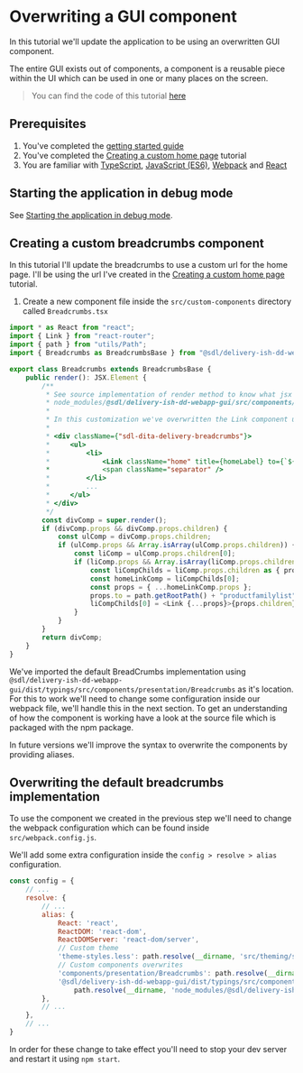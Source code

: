 # Overwriting a GUI component

In this tutorial we'll update the application to be using an overwritten GUI component.

The entire GUI exists out of components, a component is a reusable piece within the UI which can be used in one or many places on the screen.

> You can find the code of this tutorial [here](../../custom-webapp/gui/src)

## Prerequisites

1. You've completed the [getting started guide](../Getting-started.md)
2. You've completed the [Creating a custom home page](./Creating-custom-homepage.md) tutorial
3. You are familiar with [TypeScript](https://egghead.io/courses/up-and-running-with-typescript), [JavaScript (ES6)](https://egghead.io/courses/learn-es6-ecmascript-2015), [Webpack](https://webpack.js.org/) and [React](https://egghead.io/courses/react-fundamentals)

## Starting the application in debug mode

See [Starting the application in debug mode](./Change-the-skin.md#starting-the-application-in-debug-mode).

## Creating a custom breadcrumbs component

In this tutorial I'll update the breadcrumbs to use a custom url for the home page.
I'll be using the url I've created in the [Creating a custom home page](./Creating-custom-homepage.md) tutorial.

1. Create a new component file inside the `src/custom-components` directory called `Breadcrumbs.tsx`

```typescript
import * as React from "react";
import { Link } from "react-router";
import { path } from "utils/Path";
import { Breadcrumbs as BreadcrumbsBase } from "@sdl/delivery-ish-dd-webapp-gui/dist/typings/src/components/presentation/Breadcrumbs";

export class Breadcrumbs extends BreadcrumbsBase {
    public render(): JSX.Element {
        /**
         * See source implementation of render method to know what jsx is created:
         * node_modules/@sdl/delivery-ish-dd-webapp-gui/src/components/presentation/Breadcrumbs.tsx
         *
         * In this customization we've overwritten the Link component used for the Home item (className="home")
         *
         * <div className={"sdl-dita-delivery-breadcrumbs"}>
         *     <ul>
         *         <li>
         *             <Link className="home" title={homeLabel} to={`${path.getRootPath()}home`}>{homeLabel}</Link>
         *             <span className="separator" />
         *         </li>
         *         ...
         *     </ul>
         * </div>
         */
        const divComp = super.render();
        if (divComp.props && divComp.props.children) {
            const ulComp = divComp.props.children;
            if (ulComp.props && Array.isArray(ulComp.props.children)) {
                const liComp = ulComp.props.children[0];
                if (liComp.props && Array.isArray(liComp.props.children)) {
                    const liCompChilds = liComp.props.children as { props: { to: string, children: string } }[];
                    const homeLinkComp = liCompChilds[0];
                    const props = { ...homeLinkComp.props };
                    props.to = path.getRootPath() + "productfamilylist";
                    liCompChilds[0] = <Link {...props}>{props.children}</Link>;
                }
            }
        }
        return divComp;
    }
}
```

We've imported the default BreadCrumbs implementation using `@sdl/delivery-ish-dd-webapp-gui/dist/typings/src/components/presentation/Breadcrumbs` as it's location. 
For this to work we'll need to change some configuration inside our webpack file, we'll handle this in the next section.
To get an understanding of how the component is working have a look at the source file which is packaged with the npm package.

In future versions we'll improve the syntax to overwrite the components by providing aliases.

## Overwriting the default breadcrumbs implementation

To use the component we created in the previous step we'll need to change the webpack configuration which can be found inside `src/webpack.config.js`.

We'll add some extra configuration inside the `config > resolve > alias` configuration.

```javascript
const config = {
    // ...
    resolve: {
        // ...
        alias: {
            React: 'react',
            ReactDOM: 'react-dom',
            ReactDOMServer: 'react-dom/server',
            // Custom theme
            'theme-styles.less': path.resolve(__dirname, 'src/theming/styles.less'),
            // Custom components overwrites
            'components/presentation/Breadcrumbs': path.resolve(__dirname, 'src/custom-components/Breadcrumbs.tsx'),
            '@sdl/delivery-ish-dd-webapp-gui/dist/typings/src/components/presentation/Breadcrumbs':
                path.resolve(__dirname, 'node_modules/@sdl/delivery-ish-dd-webapp-gui/dist/lib/components/presentation/Breadcrumbs.js')
        },
        // ...
    },
    // ...
}
```

In order for these change to take effect you'll need to stop your dev server and restart it using `npm start`.